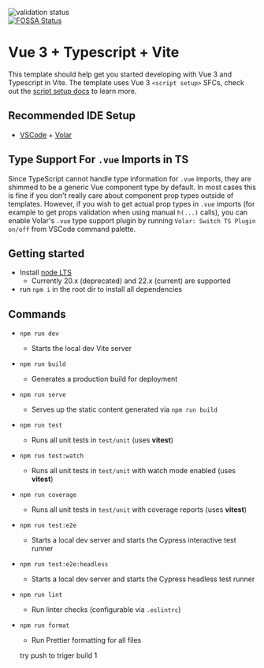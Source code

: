 ![validation status](https://github.com/ChronosMasterOfAllTime/vue-vite-tw-ts/actions/workflows/validate.yml/badge.svg)
<br />
[![FOSSA Status](https://app.fossa.com/api/projects/git%2Bgithub.com%2FChronosMasterOfAllTime%2Fvue-vite-tw-ts.svg?type=small)](https://app.fossa.com/projects/git%2Bgithub.com%2FChronosMasterOfAllTime%2Fvue-vite-tw-ts?ref=badge_small)

# Vue 3 + Typescript + Vite

This template should help get you started developing with Vue 3 and Typescript in Vite. The template uses Vue 3 `<script setup>` SFCs, check out the [script setup docs](https://v3.vuejs.org/api/sfc-script-setup.html#sfc-script-setup) to learn more.

## Recommended IDE Setup

- [VSCode](https://code.visualstudio.com/) + [Volar](https://marketplace.visualstudio.com/items?itemName=johnsoncodehk.volar)

## Type Support For `.vue` Imports in TS

Since TypeScript cannot handle type information for `.vue` imports, they are shimmed to be a generic Vue component type by default. In most cases this is fine if you don't really care about component prop types outside of templates. However, if you wish to get actual prop types in `.vue` imports (for example to get props validation when using manual `h(...)` calls), you can enable Volar's `.vue` type support plugin by running `Volar: Switch TS Plugin on/off` from VSCode command palette.

## Getting started

- Install [node LTS](https://nodejs.org/en/download/)
  - Currently 20.x (deprecated) and 22.x (current) are supported
- run `npm i` in the root dir to install all dependencies

## Commands

- `npm run dev`
  - Starts the local dev Vite server
- `npm run build`
  - Generates a production build for deployment
- `npm run serve`
  - Serves up the static content generated via `npm run build`
- `npm run test`
  - Runs all unit tests in `test/unit` (uses **vitest**)
- `npm run test:watch`
  - Runs all unit tests in `test/unit` with watch mode enabled (uses **vitest**)
- `npm run coverage`
  - Runs all unit tests in `test/unit` with coverage reports (uses **vitest**)
- `npm run test:e2e`
  - Starts a local dev server and starts the Cypress interactive test runner
- `npm run test:e2e:headless`
  - Starts a local dev server and starts the Cypress headless test runner
- `npm run lint`
  - Run linter checks (configurable via `.eslintrc`)
- `npm run format`
  - Run Prettier formatting for all files

  try push to triger build 1
